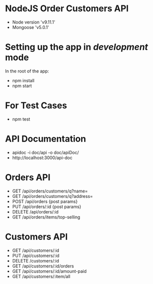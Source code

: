 # NodeJS Order Customers API

* Node version 'v9.11.1'
* Mongoose 'v5.0.1'

# Setting up the app in *development* mode

In the root of the app:
* npm install
* npm start

# For Test Cases

* npm test

# API Documentation

* apidoc -i doc/api -o doc/apiDoc/
* http://localhost:3000/api-doc


# Orders API

* GET /api/orders/customers/q?name=
* GET /api/orders/customers/q?address=
* POST /api/orders {post params}
* PUT /api/orders/:id {post params}
* DELETE /api/orders/:id
* GET /api/orders/items/top-selling

# Customers API

* GET /api/customers/:id
* PUT /api/customers/:id
* DELETE /customers/:id
* GET /api/customers/:id/orders
* GET /api/customers/:id/amount-paid
* GET /api/customers/:item/all
